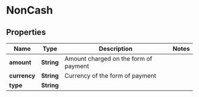 

# NonCash


## Properties

| Name | Type | Description | Notes |
|------------ | ------------- | ------------- | -------------|
|**amount** | **String** | Amount charged on the form of payment |  |
|**currency** | **String** | Currency of the form of payment |  |
|**type** | **String** |  |  |



